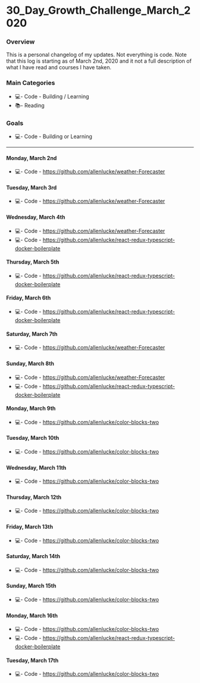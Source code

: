 # 30_Day_Growth_Challenge_March_2020

### Overview
This is a personal changelog of my updates. Not everything is code. Note that this log is starting as of March 2nd, 2020 and it not a full description of what I have read and courses I have taken. 

### Main Categories
- 💻- Code - Building / Learning
- 📚- Reading

### Goals
- 💻- Code - Building or Learning

---


#### Monday, March 2nd
- 💻- Code - https://github.com/allenlucke/weather-Forecaster

#### Tuesday, March 3rd
- 💻- Code - https://github.com/allenlucke/weather-Forecaster

#### Wednesday, March 4th
- 💻- Code - https://github.com/allenlucke/weather-Forecaster
- 💻- Code - https://github.com/allenlucke/react-redux-typescript-docker-boilerplate

#### Thursday, March 5th
- 💻- Code - https://github.com/allenlucke/react-redux-typescript-docker-boilerplate

#### Friday, March 6th
- 💻- Code - https://github.com/allenlucke/react-redux-typescript-docker-boilerplate

#### Saturday, March 7th
- 💻- Code - https://github.com/allenlucke/weather-Forecaster

#### Sunday, March 8th
- 💻- Code - https://github.com/allenlucke/weather-Forecaster
- 💻- Code - https://github.com/allenlucke/react-redux-typescript-docker-boilerplate

#### Monday, March 9th
- 💻- Code - https://github.com/allenlucke/color-blocks-two

#### Tuesday, March 10th
- 💻- Code - https://github.com/allenlucke/color-blocks-two

#### Wednesday, March 11th
- 💻- Code - https://github.com/allenlucke/color-blocks-two

#### Thursday, March 12th
- 💻- Code - https://github.com/allenlucke/color-blocks-two

#### Friday, March 13th
- 💻- Code - https://github.com/allenlucke/color-blocks-two

#### Saturday, March 14th
- 💻- Code - https://github.com/allenlucke/color-blocks-two

#### Sunday, March 15th
- 💻- Code - https://github.com/allenlucke/color-blocks-two

#### Monday, March 16th
- 💻- Code - https://github.com/allenlucke/color-blocks-two
- 💻- Code - https://github.com/allenlucke/react-redux-typescript-docker-boilerplate

#### Tuesday, March 17th
- 💻- Code - https://github.com/allenlucke/color-blocks-two
